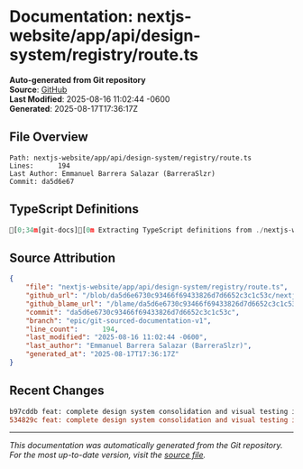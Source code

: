 # Documentation: nextjs-website/app/api/design-system/registry/route.ts

**Auto-generated from Git repository**  
**Source**: [GitHub](/blob/da5d6e6730c93466f69433826d7d6652c3c1c53c/nextjs-website/app/api/design-system/registry/route.ts)  
**Last Modified**: 2025-08-16 11:02:44 -0600  
**Generated**: 2025-08-17T17:36:17Z

## File Overview

```
Path: nextjs-website/app/api/design-system/registry/route.ts
Lines:      194
Last Author: Emmanuel Barrera Salazar (BarreraSlzr)
Commit: da5d6e67
```

## TypeScript Definitions

```typescript
[0;34m[git-docs][0m Extracting TypeScript definitions from ./nextjs-website/app/api/design-system/registry/route.ts
```

## Source Attribution

```json
{
    "file": "nextjs-website/app/api/design-system/registry/route.ts",
    "github_url": "/blob/da5d6e6730c93466f69433826d7d6652c3c1c53c/nextjs-website/app/api/design-system/registry/route.ts",
    "github_blame_url": "/blame/da5d6e6730c93466f69433826d7d6652c3c1c53c/nextjs-website/app/api/design-system/registry/route.ts",
    "commit": "da5d6e6730c93466f69433826d7d6652c3c1c53c",
    "branch": "epic/git-sourced-documentation-v1",
    "line_count":      194,
    "last_modified": "2025-08-16 11:02:44 -0600",
    "last_author": "Emmanuel Barrera Salazar (BarreraSlzr)",
    "generated_at": "2025-08-17T17:36:17Z"
}
```

## Recent Changes

```diff
b97cddb feat: complete design system consolidation and visual testing infrastructure
534829c feat: complete design system consolidation and visual testing infrastructure
```

---
*This documentation was automatically generated from the Git repository. 
For the most up-to-date version, visit the [source file](/blob/da5d6e6730c93466f69433826d7d6652c3c1c53c/nextjs-website/app/api/design-system/registry/route.ts).*
